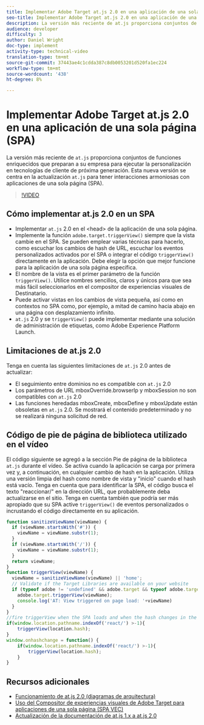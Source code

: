 ```yaml
---
title: Implementar Adobe Target at.js 2.0 en una aplicación de una sola página (SPA)
seo-title: Implementar Adobe Target at.js 2.0 en una aplicación de una sola página (SPA)
description: La versión más reciente de at.js proporciona conjuntos de funciones enriquecidos que equipan su negocio para ejecutar la personalización en tecnologías de próxima generación del lado cliente. Esta nueva versión se centra en actualizar at.js para tener interacciones armoniosas con aplicaciones de una sola página (SPA).
audience: developer
difficulty: 3
author: Daniel Wright
doc-type: implement
activity-type: technical-video
translation-type: tm+mt
source-git-commit: 37443ae4c1cdda387c8db0053201d520fa1ec224
workflow-type: tm+mt
source-wordcount: '438'
ht-degree: 8%

---
```



# Implementar Adobe Target at.js 2.0 en una aplicación de una sola página (SPA)

La versión más reciente de `at.js` proporciona conjuntos de funciones enriquecidos que preparan a su empresa para ejecutar la personalización en tecnologías de cliente de próxima generación. Esta nueva versión se centra en la actualización `at.js` para tener interacciones armoniosas con aplicaciones de una sola página (SPA).

>[!VIDEO](https://video.tv.adobe.com/v/26248?quality=12)

## Cómo implementar at.js 2.0 en un SPA

* Implementar `at.js` 2.0 en el &lt;head> de la aplicación de una sola página.
* Implemente la función `adobe.target.triggerView()` siempre que la vista cambie en el SPA. Se pueden emplear varias técnicas para hacerlo, como escuchar los cambios de hash de URL, escuchar los eventos personalizados activados por el SPA o integrar el código `triggerView()` directamente en la aplicación. Debe elegir la opción que mejor funcione para la aplicación de una sola página específica.
* El nombre de la vista es el primer parámetro de la función `triggerView()`. Utilice nombres sencillos, claros y únicos para que sea más fácil seleccionarlos en el compositor de experiencias visuales de Destinatario.
* Puede activar vistas en los cambios de vista pequeña, así como en contextos no SPA como, por ejemplo, a mitad de camino hacia abajo en una página con desplazamiento infinito.
* `at.js` 2.0 y se  `triggerView()` puede implementar mediante una solución de administración de etiquetas, como Adobe Experience Platform Launch.

## Limitaciones de at.js 2.0

Tenga en cuenta las siguientes limitaciones de `at.js` 2.0 antes de actualizar:

* El seguimiento entre dominios no es compatible con `at.js` 2.0
* Los parámetros de URL mboxOverride.browserIp y mboxSession no son compatibles con `at.js` 2.0
* Las funciones heredadas mboxCreate, mboxDefine y mboxUpdate están obsoletas en `at.js` 2.0. Se mostrará el contenido predeterminado y no se realizará ninguna solicitud de red.

## Código de pie de página de biblioteca utilizado en el vídeo

El código siguiente se agregó a la sección Pie de página de la biblioteca `at.js` durante el vídeo. Se activa cuando la aplicación se carga por primera vez y, a continuación, en cualquier cambio de hash en la aplicación. Utiliza una versión limpia del hash como nombre de vista y &quot;inicio&quot; cuando el hash está vacío. Tenga en cuenta que para identificar la SPA, el código busca el texto &quot;reaccionar/&quot; en la dirección URL, que probablemente deba actualizarse en el sitio. Tenga en cuenta también que podría ser más apropiado que su SPA active `triggerView()` de eventos personalizados o incrustando el código directamente en su aplicación.

```javascript
function sanitizeViewName(viewName) {
  if (viewName.startsWith('#')) {
    viewName = viewName.substr(1);
  }
  if (viewName.startsWith('/')) {
    viewName = viewName.substr(1);
  }
  return viewName;
}
function triggerView(viewName) {
  viewName = sanitizeViewName(viewName) || 'home';
  // Validate if the Target Libraries are available on your website
  if (typeof adobe != 'undefined' && adobe.target && typeof adobe.target.triggerView === 'function') {
    adobe.target.triggerView(viewName);
    console.log('AT: View triggered on page load: '+viewName)
  }
}
//fire triggerView when the SPA loads and when the hash changes in the SPA
if(window.location.pathname.indexOf('react/') >-1){
    triggerView(location.hash);
}
window.onhashchange = function() {
    if(window.location.pathname.indexOf('react/') >-1){
        triggerView(location.hash);
    }
}
```

## Recursos adicionales

* [Funcionamiento de at.js 2.0 (diagramas de arquitectura)](understanding-how-atjs-20-works.md)
* [Uso del Compositor de experiencias visuales de Adobe Target para aplicaciones de una sola página (SPA VEC)](../experiences/use-the-visual-experience-composer-for-single-page-applications.md)
* [Actualización de la documentación de at.js 1.x a at.js 2.0](https://docs.adobe.com/content/help/en/target/using/implement-target/client-side/upgrading-from-atjs-1x-to-atjs-20.html)